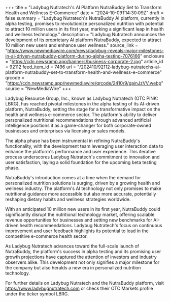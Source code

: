 +++
title = "Ladybug Nutratech's AI Platform NutraBuddy Set to Transform Health and Wellness E-Commerce"
date = "2024-10-09T14:30:09Z"
draft = false
summary = "Ladybug Nutratech's NutraBuddy AI platform, currently in alpha testing, promises to revolutionize personalized nutrition with potential to attract 10 million users in its first year, marking a significant leap in health and wellness technology."
description = "Ladybug Nutratech announces the development of its proprietary AI platform NutraBuddy, expected to attract 10 million new users and enhance user wellness."
source_link = "https://www.newmediawire.com/news/ladybug-reveals-major-milestones-in-ai-driven-nutrabuddy-platform-during-alpha-testing-7076166"
enclosure = "https://cdn.newsramp.app/banners/business-corporate-2.jpg"
article_id = 92112
feed_item_id = 7496
url = "/202410/92112-ladybug-nutratechs-ai-platform-nutrabuddy-set-to-transform-health-and-wellness-e-commerce"
qrcode = "https://cdn.newsramp.app/newmediawire/qrcode/2410/9/gainJzVV.webp"
source = "NewMediaWire"
+++

<p>Ladybug Resource Group, Inc., known as Ladybug Nutratech (OTC PINK: LBRG), has reached pivotal milestones in the alpha testing of its AI-driven platform, NutraBuddy, setting the stage for a transformative impact on the health and wellness e-commerce sector. The platform's ability to deliver personalized nutritional recommendations through advanced artificial intelligence positions it as a game-changer for both corporate-owned businesses and enterprises via licensing or sales models.</p><p>The alpha phase has been instrumental in refining NutraBuddy's functionality, with the development team leveraging user interaction data to enhance the platform's performance and user experience. This iterative process underscores Ladybug Nutratech's commitment to innovation and user satisfaction, laying a solid foundation for the upcoming beta testing phase.</p><p>NutraBuddy's introduction comes at a time when the demand for personalized nutrition solutions is surging, driven by a growing health and wellness industry. The platform's AI technology not only promises to make nutritional guidance more accessible but also more accurate, potentially reshaping dietary habits and wellness strategies worldwide.</p><p>With an anticipated 10 million new users in its first year, NutraBuddy could significantly disrupt the nutritional technology market, offering scalable revenue opportunities for businesses and setting new benchmarks for AI-driven health recommendations. Ladybug Nutratech's focus on continuous improvement and user feedback highlights its potential to lead in the competitive e-commerce health sector.</p><p>As Ladybug Nutratech advances toward the full-scale launch of NutraBuddy, the platform's success in alpha testing and its promising user growth projections have captured the attention of investors and industry observers alike. This development not only signifies a major milestone for the company but also heralds a new era in personalized nutrition technology.</p><p>For further details on Ladybug Nutratech and the NutraBuddy platform, visit <a href='https://www.ladybugnutratech.com' rel='nofollow' target='_blank'>https://www.ladybugnutratech.com</a> or check their OTC Markets profile under the ticker symbol LBRG.</p>